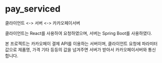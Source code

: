 # pay_serviced

클라이언트 <-> 서버 <-> 카카오페이서버

클라이언트는 React를 사용하여 요청하였으며, 서버는 Spring Boot를 사용하였다.

본 프로젝트는 카카오페이 결제 API를 이용하는 서버이며, 클라이언트 요청에 파라미터 값으로 제품명, 가격 기타 등등의 값을 넘겨주면 서버가 받아서 카카오페이서버와 통신합니다.
